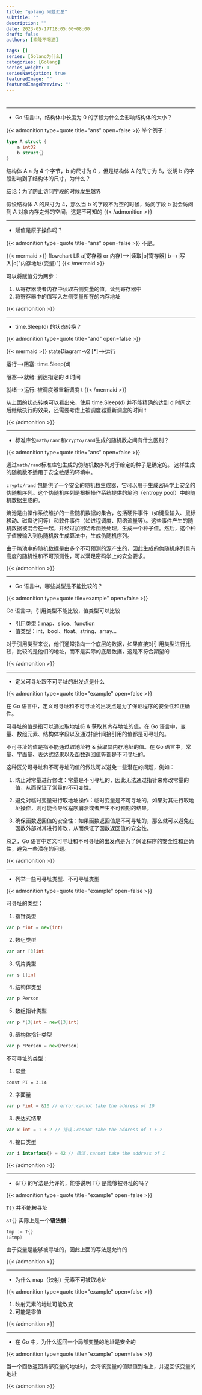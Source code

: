 ```yaml
---
title: "golang 问题汇总"
subtitle: ""
description: ""
date: 2023-05-17T18:05:00+08:00
draft: false
authors: [索隆不喝酒]

tags: []
series: [Golang为什么]
categories: [Golang]
series_weight: 1
seriesNavigation: true
featuredImage: ""
featuredImagePreview: ""
---
```

<!--more-->
#
---
- Go 语言中，结构体中长度为 0 的字段为什么会影响结构体的大小？

{{< admonition type=quote title="ans" open=false >}}
举个例子：
```go
type A struct {
	a int32
	b struct{}
}
```

结构体 A.a 为 4 个字节，b 的尺寸为 0 ，但是结构体 A 的尺寸为 8，说明 b 的字段影响到了结构体的尺寸，为什么？

结论：为了防止访问字段的时候发生越界

假设结构体 A 的尺寸为 4，那么当 b 的字段不为空的时候，访问字段 b 就会访问到 A 对象内存之外的空间，这是不可知的
{{< /admonition >}}

---
- 赋值是原子操作吗？

{{< admonition type=quote title="ans" open=false >}}
不是。

{{< mermaid >}}
flowchart LR
a[寄存器 or 内存]-->|读取|b[寄存器]
b-->|写入|c["内存地址(变量)"]
{{< /mermaid >}}

可以将赋值分为两步：
1. 从寄存器或者内存中读取右侧变量的值，读到寄存器中
2. 将寄存器中的值写入左侧变量所在的内存地址

{{< /admonition >}}

---
- time.Sleep(d) 的状态转换？

{{< admonition type=quote title="and" open=false >}}

{{< mermaid >}}
stateDiagram-v2
[*]-->运行

运行-->阻塞: time.Sleep(d)

阻塞-->就绪: 到达指定的 d 时间

就绪-->运行: 被调度器重新调度 t
{{< /mermaid >}}

从上面的状态转换可以看出来，使用 time.Sleep(d) 并不能精确的达到 d 时间之后继续执行的效果，还需要考虑上被调度器重新调度的时间 t

{{< /admonition >}}

---
- 标准库包`math/rand`和`crypto/rand`生成的随机数之间有什么区别？

{{< admonition type=quote title="ans" open=false >}}

通过`math/rand`标准库包生成的伪随机数序列对于给定的种子是确定的。 这样生成的随机数不适用于安全敏感的环境中。

`crypto/rand` 包提供了一个安全的随机数生成器，它可以用于生成密码学上安全的伪随机序列。这个伪随机序列是根据操作系统提供的熵池（entropy pool）中的随机数据生成的。

熵池是由操作系统维护的一些随机数据的集合，包括硬件事件（如键盘输入、鼠标移动、磁盘访问等）和软件事件（如进程调度、网络流量等）。这些事件产生的随机数据被混合在一起，并经过加密哈希函数处理，生成一个种子值。然后，这个种子值被输入到伪随机数生成算法中，生成伪随机序列。

由于熵池中的随机数据是由多个不可预测的源产生的，因此生成的伪随机序列具有高度的随机性和不可预测性，可以满足密码学上的安全要求。

{{< /admonition >}}

---
- Go 语言中，哪些类型是不能比较的？

{{< admonition type=quote tile=example" open=false >}}

Go 语言中，引用类型不能比较，值类型可以比较
- 引用类型：map、slice、function
- 值类型：int、bool、float、string、array...

对于引用类型来说，他们通常指向一个底层的数据，如果直接对引用类型进行比较，比较的是他们的地址，而不是实际的底层数据，这是不符合期望的

{{< /admonition >}}

----
- 定义可寻址跟不可寻址的出发点是什么

{{< admonition type=quote title="example" open=false >}}

在 Go 语言中，定义可寻址和不可寻址的出发点是为了保证程序的安全性和正确性。

可寻址的值是指可以通过取地址符 & 获取其内存地址的值。在 Go 语言中，变量、数组元素、结构体字段以及通过指针间接引用的值都是可寻址的。

不可寻址的值是指不能通过取地址符 & 获取其内存地址的值。在 Go 语言中，常量、字面量、表达式结果以及函数返回值等都是不可寻址的。

这种区分可寻址和不可寻址的值的做法可以避免一些潜在的问题，例如：

1.  防止对常量进行修改：常量是不可寻址的，因此无法通过指针来修改常量的值，从而保证了常量的不可变性。
    
2.  避免对临时变量进行取地址操作：临时变量是不可寻址的，如果对其进行取地址操作，则可能会导致程序崩溃或者产生不可预期的结果。
    
3.  确保函数返回值的安全性：如果函数返回值是不可寻址的，那么就可以避免在函数外部对其进行修改，从而保证了函数返回值的安全性。
    

总之，Go 语言中定义可寻址和不可寻址的出发点是为了保证程序的安全性和正确性，避免一些潜在的问题。


{{< /admonition >}}

---
- 列举一些可寻址类型、不可寻址类型

{{< admonition type=quote title="example" open=false >}}

可寻址的类型：
1. 指针类型
```go
var p *int = new(int)
```
2. 数组类型
```go
var arr [3]int
```
3. 切片类型
```go
var s []int
```
4. 结构体类型
```go
var p Person
```
5. 数组指针类型
```go
var p *[3]int = new([3]int)
```
6. 结构体指针类型
```go
var p *Person = new(Person)
```


不可寻址的类型：
1. 常量
```
const PI = 3.14
```
2. 字面量
```go
var p *int = &10 // error:cannot take the address of 10
```
3. 表达式结果
```go
var x int = 1 + 2 // 错误：cannot take the address of 1 + 2
```
4. 接口类型
```go
var i interface{} = 42 // 错误：cannot take the address of i
```

{{< /admonition >}}

---
- &T{} 的写法是允许的，能够说明 T{} 是能够被寻址的吗？

{{< admonition type=quote title="example" open=false >}}

`T{}`  并不能被寻址


`&T{}` 实际上是一个**语法糖**：

```go
tmp := T{}
(&tmp)
```

由于变量是能够被寻址的，因此上面的写法是允许的

{{< /admonition >}}

---
- 为什么 map（映射）元素不可被取地址

{{< admonition type=quote title="example" open=false >}}

1. 映射元素的地址可能改变
2. 可能是零值

{{< /admonition >}}

---
- 在 Go 中，为什么返回一个局部变量的地址是安全的

{{< admonition type=quote title="example" open=false >}}

当一个函数返回局部变量的地址时，会将该变量的值赋值到堆上，并返回该变量的地址

{{< /admonition >}}